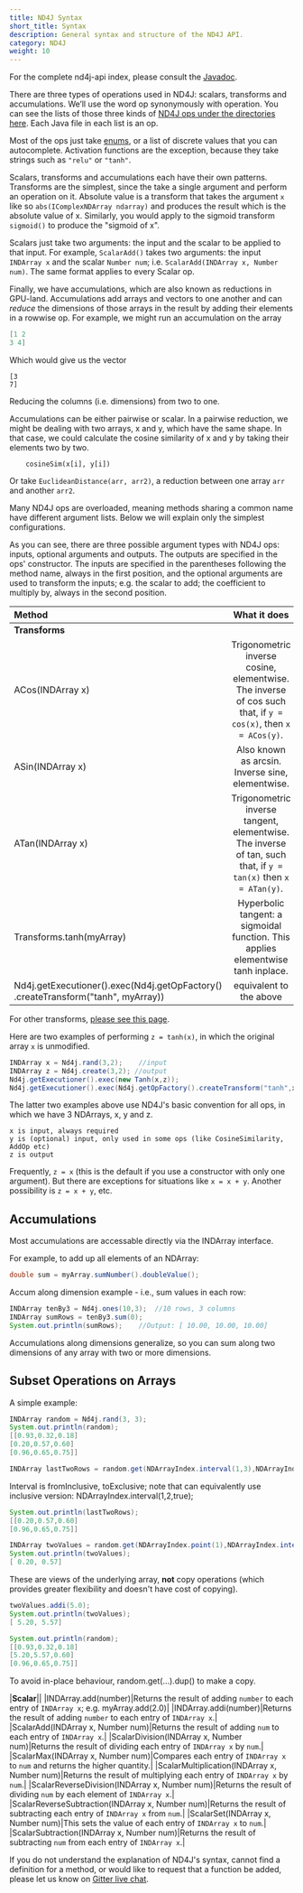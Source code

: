 ```yaml
---
title: ND4J Syntax
short_title: Syntax
description: General syntax and structure of the ND4J API.
category: ND4J
weight: 10
---
```



For the complete nd4j-api index, please consult the [Javadoc](../doc).

There are three types of operations used in ND4J: scalars, transforms and accumulations. We’ll use the word op synonymously with operation. You can see the lists of those three kinds of [ND4J ops under the directories here]( https://github.com/deeplearning4j/nd4j/blob/master/nd4j-backends/nd4j-api-parent/nd4j-api/src/main/java/org/nd4j/linalg/api/ops/impl
). Each Java file in each list is an op.

Most of the ops just take [enums](https://docs.oracle.com/javase/tutorial/java/javaOO/enum.html), or a list of discrete values that you can autocomplete. Activation functions are the exception, because they take strings such as `"relu"` or `"tanh"`.

Scalars, transforms and accumulations each have their own patterns. Transforms are the simplest, since the take a single argument and perform an operation on it. Absolute value is a transform that takes the argument `x` like so `abs(IComplexNDArray ndarray)` and produces the result which is the absolute value of x. Similarly, you would apply to the sigmoid transform `sigmoid()` to produce the "sigmoid of x".

Scalars just take two arguments: the input and the scalar to be applied to that input. For example, `ScalarAdd()` takes two arguments: the input `INDArray x` and the scalar `Number num`; i.e. `ScalarAdd(INDArray x, Number num)`. The same format applies to every Scalar op.

Finally, we have accumulations, which are also known as reductions in GPU-land. Accumulations add arrays and vectors to one another and can *reduce* the dimensions of those arrays in the result by adding their elements in a rowwise op. For example, we might run an accumulation on the array
```java
[1 2
3 4]
```
Which would give us the vector
```
[3
7]
```
Reducing the columns (i.e. dimensions) from two to one.

Accumulations can be either pairwise or scalar. In a pairwise reduction, we might be dealing with two arrays, x and y, which have the same shape. In that case, we could calculate the cosine similarity of x and y by taking their elements two by two.

        cosineSim(x[i], y[i])

Or take `EuclideanDistance(arr, arr2)`, a reduction between one array `arr` and another `arr2`.

Many ND4J ops are overloaded, meaning methods sharing a common name have different argument lists. Below we will explain only the simplest configurations.

As you can see, there are three possible argument types with ND4J ops: inputs, optional arguments and outputs. The outputs are specified in the ops' constructor. The inputs are specified in the parentheses following the method name, always in the first position, and the optional arguments are used to transform the inputs; e.g. the scalar to add; the coefficient to multiply by, always in the second position.

|Method| What it does |
|:----|:-------------:|
|**Transforms**||
|ACos(INDArray x)|Trigonometric inverse cosine, elementwise. The inverse of cos such that, if `y = cos(x)`, then `x = ACos(y)`.|
|ASin(INDArray x)|Also known as arcsin. Inverse sine, elementwise.|
|ATan(INDArray x)|Trigonometric inverse tangent, elementwise. The inverse of tan, such that, if `y = tan(x)` then `x = ATan(y)`.|
|Transforms.tanh(myArray)|Hyperbolic tangent: a sigmoidal function. This applies elementwise tanh inplace.|
|Nd4j.getExecutioner().exec(Nd4j.getOpFactory() .createTransform("tanh", myArray))|equivalent to the above|

For other transforms, [please see this page](https://github.com/deeplearning4j/nd4j/blob/master/nd4j-backends/nd4j-api-parent/nd4j-api/src/main/java/org/nd4j/linalg/ops/transforms/Transforms.java).

Here are two examples of performing `z = tanh(x)`, in which the original array `x` is unmodified.
```java
INDArray x = Nd4j.rand(3,2);	//input
INDArray z = Nd4j.create(3,2); //output
Nd4j.getExecutioner().exec(new Tanh(x,z));
Nd4j.getExecutioner().exec(Nd4j.getOpFactory().createTransform("tanh",x,z));
```
The latter two examples above use ND4J's basic convention for all ops, in which we have 3 NDArrays, x, y and z.
```
x is input, always required
y is (optional) input, only used in some ops (like CosineSimilarity, AddOp etc)
z is output
```
Frequently, `z = x` (this is the default if you use a constructor with only one argument). But there are exceptions for situations like `x = x + y`. Another possibility is `z = x + y`, etc.

## Accumulations  

Most accumulations are accessable directly via the INDArray interface.

For example, to add up all elements of an NDArray:
```java
double sum = myArray.sumNumber().doubleValue();
```
Accum along dimension example - i.e., sum values in each row:
```java
INDArray tenBy3 = Nd4j.ones(10,3);	//10 rows, 3 columns
INDArray sumRows = tenBy3.sum(0);
System.out.println(sumRows);	//Output: [ 10.00, 10.00, 10.00]
```
Accumulations along dimensions generalize, so you can sum along two dimensions of any array with two or more dimensions.

## Subset Operations on Arrays

A simple example:
```java
INDArray random = Nd4j.rand(3, 3);
System.out.println(random);
[[0.93,0.32,0.18]
[0.20,0.57,0.60]
[0.96,0.65,0.75]]

INDArray lastTwoRows = random.get(NDArrayIndex.interval(1,3),NDArrayIndex.all());
```
Interval is fromInclusive, toExclusive; note that can equivalently use inclusive version: NDArrayIndex.interval(1,2,true);
```java
System.out.println(lastTwoRows);
[[0.20,0.57,0.60]
[0.96,0.65,0.75]]

INDArray twoValues = random.get(NDArrayIndex.point(1),NDArrayIndex.interval(0, 2));
System.out.println(twoValues);
[ 0.20, 0.57]
```
These are views of the underlying array, **not** copy operations (which provides greater flexibility and doesn't have cost of copying).
```java
twoValues.addi(5.0);
System.out.println(twoValues);
[ 5.20, 5.57]

System.out.println(random);
[[0.93,0.32,0.18]
[5.20,5.57,0.60]
[0.96,0.65,0.75]]
```
To avoid in-place behaviour, random.get(...).dup() to make a copy.

|**Scalar**||
|INDArray.add(number)|Returns the result of adding `number` to each entry of `INDArray x`; e.g. myArray.add(2.0)|
|INDArray.addi(number)|Returns the result of adding `number` to each entry of `INDArray x`.|
|ScalarAdd(INDArray x, Number num)|Returns the result of adding `num` to each entry of `INDArray x`.|
|ScalarDivision(INDArray x, Number num)|Returns the result of dividing each entry of `INDArray x` by `num`.|
|ScalarMax(INDArray x, Number num)|Compares each entry of `INDArray x` to `num` and returns the higher quantity.|
|ScalarMultiplication(INDArray x, Number num)|Returns the result of multiplying each entry of `INDArray x` by `num`.|
|ScalarReverseDivision(INDArray x, Number num)|Returns the result of dividing `num` by each element of `INDArray x`.|
|ScalarReverseSubtraction(INDArray x, Number num)|Returns the result of subtracting each entry of `INDArray x` from `num`.|
|ScalarSet(INDArray x, Number num)|This sets the value of each entry of `INDArray x` to `num`.|
|ScalarSubtraction(INDArray x, Number num)|Returns the result of subtracting `num` from each entry of `INDArray x`.|


If you do not understand the explanation of ND4J's syntax, cannot find a definition for a method, or would like to request that a function be added, please let us know on [Gitter live chat](https://gitter.im/deeplearning4j/deeplearning4j).